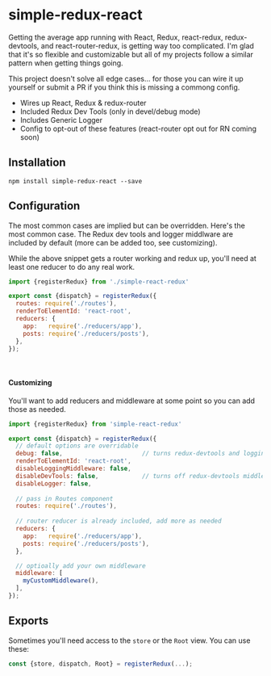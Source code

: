 # simple-redux-react

Getting the average app running with React, Redux, react-redux, redux-devtools, and react-router-redux, is getting way too complicated. I'm glad that it's so flexible and customizable but all of my projects follow a similar pattern when getting things going.

This project doesn't solve all edge cases... for those you can wire it up yourself or submit a PR if you think this is missing a commong config.

- Wires up React, Redux & redux-router
- Included Redux Dev Tools (only in devel/debug mode)
- Includes Generic Logger
- Config to opt-out of these features (react-router opt out for RN coming soon)


## Installation
`npm install simple-redux-react --save`


## Configuration

The most common cases are implied but can be overridden. Here's the most common case. The Redux dev tools and logger middlware are included by default (more can be added too, see customizing).


While the above snippet gets a router working and redux up, you'll need at least one reducer to do any real work.

```javascript
import {registerRedux} from './simple-react-redux'

export const {dispatch} = registerRedux({
  routes: require('./routes'),
  renderToElementId: 'react-root',
  reducers: {
    app:   require('./reducers/app'),
    posts: require('./reducers/posts'),
  },
});
```


<br>

#### Customizing

You'll want to add reducers and middleware at some point so you can add those as needed.

```javascript
import {registerRedux} from 'simple-react-redux'

export const {dispatch} = registerRedux({
  // default options are overridable
  debug: false,                      // turns redux-devtools and logging on/off
  renderToElementId: 'react-root',
  disableLoggingMiddleware: false,
  disableDevTools: false,            // turns off redux-devtools middleware
  disableLogger: false,
  
  // pass in Routes component
  routes: require('./routes'),
  
  // router reducer is already included, add more as needed
  reducers: {
    app:   require('./reducers/app'),
    posts: require('./reducers/posts'),
  },

  // optioally add your own middleware
  middleware: [
    myCustomMiddleware(),
  ],
});
```


## Exports

Sometimes you'll need access to the `store` or the `Root` view. You can use these:
```javascript
const {store, dispatch, Root} = registerRedux(...);
```
